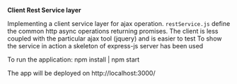 **Client Rest Service layer**

Implementing a client service layer for ajax operation. 
`restService.js` define the common http async operations returning promises.
The client is less coupled with the particular ajax tool (jquery) and is easier to test
To show the service in action a skeleton of express-js server has been used

To run the application:
npm install | npm start
   
The app will be deployed on 
http://localhost:3000/
 

